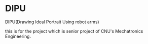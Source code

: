 # DIPU
DIPU(Drawing Ideal Portrait Using robot arms)

this is for the project which is senior project of CNU's Mechatronics Engineering.
